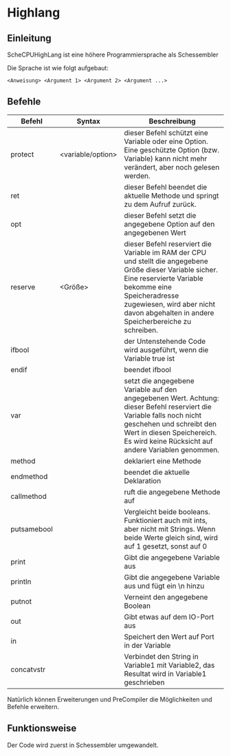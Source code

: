 # Highlang
## Einleitung
ScheCPUHighLang ist eine höhere Programmiersprache als Schessembler

Die Sprache ist wie folgt aufgebaut:

`<Anweisung> <Argument 1> <Argument 2> <Argument ...>`

## Befehle

| Befehl      | Syntax                   | Beschreibung                                                                                                                                                                                                                                              |
|-------------|--------------------------|-----------------------------------------------------------------------------------------------------------------------------------------------------------------------------------------------------------------------------------------------------------|
| protect     | <variable/option> <ID>   | dieser Befehl schützt eine Variable oder eine Option. Eine geschützte Option (bzw. Variable) kann nicht mehr verändert, aber noch gelesen werden.                                                                                                         |
| ret         |                          | dieser Befehl beendet die aktuelle Methode und springt zu dem Aufruf zurück.                                                                                                                                                                              |
| opt         | <Option> <Wert>          | dieser Befehl setzt die angegebene Option auf den angegebenen Wert                                                                                                                                                                                        |
| reserve     | <Variable> <Größe>       | dieser Befehl reserviert die Variable im RAM der CPU und stellt die angegebene Größe dieser Variable sicher. Eine reservierte Variable bekomme eine Speicheradresse zugewiesen, wird aber nicht davon abgehalten in andere Speicherbereiche zu schreiben. |
| ifbool      | <Variable>               | der Untenstehende Code wird ausgeführt, wenn die Variable true ist                                                                                                                                                                                        |
| endif       |                          | beendet ifbool                                                                                                                                                                                                                                            |
| var         | <Variable> <Wert>        | setzt die angegebene Variable auf den angegebenen Wert. Achtung: dieser Befehl reserviert die Variable falls noch nicht geschehen und schreibt den Wert in diesen Speichereich. Es wird keine Rücksicht auf andere Variablen genommen.                    |
| method      | <Name>                   | deklariert eine Methode                                                                                                                                                                                                                                   |
| endmethod   |                          | beendet die aktuelle Deklaration                                                                                                                                                                                                                          |
| callmethod  | <Methode>                | ruft die angegebene Methode auf                                                                                                                                                                                                                           |
| putsamebool | <Target> <Bool1> <Bool2> | Vergleicht beide booleans. Funktioniert auch mit ints, aber nicht mit Strings. Wenn beide Werte gleich sind, wird <target> auf 1 gesetzt, sonst auf 0                                                                                                     |
| print       | <Variable>               | Gibt die angegebene Variable aus                                                                                                                                                                                                                          |
| println     | <Variable>               | Gibt die angegebene Variable aus und fügt ein \n hinzu                                                                                                                                                                                                    |
| putnot      | <Variable>               | Verneint den angegebene Boolean                                                                                                                                                                                                                           |
| out         | <Variable> <Port>        | Gibt etwas auf dem IO-Port aus                                                                                                                                                                                                                            |
| in          | <Variable> <Port>        | Speichert den Wert auf Port in der Variable                                                                                                                                                                                                               |
| concatvstr  | <Variable1> <Variable2>  | Verbindet den String in Variable1 mit Variable2, das Resultat wird in Variable1 geschrieben                                                                                                                                                               |

Natürlich können Erweiterungen und PreCompiler die Möglichkeiten und Befehle erweitern.

## Funktionsweise
Der Code wird zuerst in Schessembler umgewandelt.
